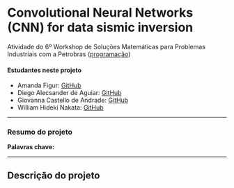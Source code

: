 # Convolutional Neural Networks (CNN) for data sismic inversion
Atividade do 6º Workshop de Soluções Matemáticas para Problemas Industriais com a Petrobras (<a href="http://www.cemeai.icmc.usp.br/6WSMPI/">programação</a>)
#### Estudantes neste projeto
* Amanda Figur: <a href="https://github.com/mandafigura">GitHub</a>
* Diego Alecsander de Aguiar: <a href="https://github.com/DiegoalexG">GitHub</a>
* Giovanna Castello de Andrade: <a href="https://github.com/giovannacandrade">GitHub</a>
* William Hideki Nakata: <a href="https://github.com/Hidekinakata">GitHub</a>

---
### Resumo do projeto


**Palavras chave:**

---

## Descrição do projeto
